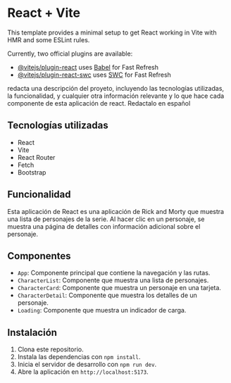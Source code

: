 # React + Vite

This template provides a minimal setup to get React working in Vite with HMR and some ESLint rules.

Currently, two official plugins are available:

- [@vitejs/plugin-react](https://github.com/vitejs/vite-plugin-react/blob/main/packages/plugin-react/README.md) uses [Babel](https://babeljs.io/) for Fast Refresh
- [@vitejs/plugin-react-swc](https://github.com/vitejs/vite-plugin-react-swc) uses [SWC](https://swc.rs/) for Fast Refresh

redacta una descripción del proyeto, incluyendo las tecnologías utilizadas, la funcionalidad, y cualquier otra información relevante y lo que hace cada componente de esta aplicación de react. Redactalo en español

## Tecnologías utilizadas
- React
- Vite
- React Router
- Fetch
- Bootstrap

## Funcionalidad
Esta aplicación de React es una aplicación de Rick and Morty que muestra una lista de personajes de la serie. Al hacer clic en un personaje, se muestra una página de detalles con información adicional sobre el personaje.

## Componentes
- `App`: Componente principal que contiene la navegación y las rutas.
- `CharacterList`: Componente que muestra una lista de personajes.
- `CharacterCard`: Componente que muestra un personaje en una tarjeta.
- `CharacterDetail`: Componente que muestra los detalles de un personaje.
- `Loading`: Componente que muestra un indicador de carga.

## Instalación
1. Clona este repositorio.
2. Instala las dependencias con `npm install`.
3. Inicia el servidor de desarrollo con `npm run dev`.
4. Abre la aplicación en `http://localhost:5173`.